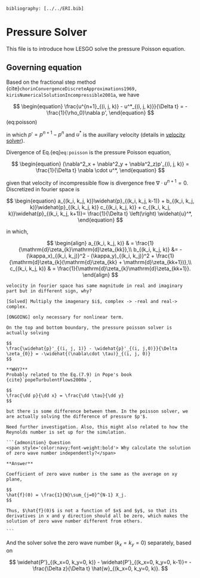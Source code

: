 ```
bibliography: [../../ERI.bib]
```
# Pressure Solver
This file is to introduce how LESGO solve the pressure Poisson equation.

## Governing equation
Based on the fractional step method {cite}`chorinConvergenceDiscreteApproximations1969, kirisNumericalSolutionIncompressible2001a`, we have

$$
\begin{equation}
    \frac{u^{n+1}_{(i, j, k)} - u^*_{(i, j, k)}}{\Delta t} = -\frac{1}{\rho_0}\nabla p',
\end{equation}
$$ (eq:poisson)

in which $p'=p^{n+1}-p^{n}$ and $u^*$ is the auxillary velocity (details in [velocity solver](velocity_solver.md)).

Divergence of Eq.{eq}`eq:poisson` is the pressure Poisson equation, 

$$
\begin{equation}
(\nabla^2_x + \nabla^2_y + \nabla^2_z)p'_{(i, j, k)} = \frac{1}{\Delta t} \nabla \cdot u^*,
\end{equation}
$$

given that velocity of incompressible flow is divergence free $\nabla\cdot u^{n+1}=0$. Discretized in fourier space is

$$
\begin{equation}
a_{(k_i, k_j, k)}\widehat{p}_{(k_i, k_j, k-1)} + b_{(k_i, k_j, k)}\widehat{p}_{(k_i, k_j, k)} c_{(k_i, k_j, k)} + c_{(k_i, k_j, k)}\widehat{p}_{(k_i, k_j, k+1)}= \frac{1}{\Delta t} \left(\right) \widehat{u}^*,
\end{equation}
$$

in which,

$$
\begin{align}
a_{(k_i, k_j, k)} & = \frac{1}{\mathrm{d}\zeta_{k}\mathrm{d}\zeta_{kk}},\\
b_{(k_i, k_j, k)} &=  -(\kappa_x)_{(k_i, k_j)}^2 - (\kappa_y)_{(k_i, k_j)}^2 + \frac{1}{\mathrm{d}\zeta_{k}(\mathrm{d}\zeta_{kk} + \mathrm{d}\zeta_{kk+1})},\\
c_{(k_i, k_j, k)} & = \frac{1}{\mathrm{d}\zeta_{k}\mathrm{d}\zeta_{kk+1}}.
\end{align}
$$


```{note}
velocity in fourier space has same magnitude in real and imaginary part but in different sign, why?

[Solved] Multiply the imagenary $i$, complex -> -real and real-> complex.
```


```{admonition} Dealiasing
[ONGOING] only necessary for nonlinear term.
```

```{admonition} Boundary Condition
On the top and bottom boundary, the pressure poisson solver is actually solving

$$
\frac{\widehat{p}'_{(i, j, 1)} - \widehat{p}'_{(i, j,0)}}{\Delta \zeta_{0}} = -\widehat{(\nabla\cdot \tau)}_{(i, j, 0)}
$$

**WHY?**
Probably related to the Eq.(7.9) in Pope's book {cite}`popeTurbulentFlows2000a`,

$$
\frac{\dd p}{\dd x} = \frac{\dd \tau}{\dd y}
$$

but there is some difference between them. In the poisson solver, we are actually solving the difference of pressure $p'$.

Need further investigation. Also, this might also related to how the Reynolds number is set up for the simulation.
```





````{margin}
```{admonition} Question
<span style='color:navy;font-weight:bold'> Why calculate the solution of zero wave number independently?</span>

**Answer**

Coefficient of zero wave number is the same as the average on xy plane,

$$
\hat{f}(0) = \frac{1}{N}\sum_{j=0}^{N-1} X_j.
$$

Thus, $\hat{f}(0)$ is not a function of $x$ and $y$, so that its derivatives in x and y direction should all be zero, which makes the solution of zero wave number different from others. 

```
````

And the solver solve the zero wave number ($k_x = k_y = 0$) separately, based on

$$
\widehat{P'}_{(k_x=0, k_y=0, k)} - \widehat{P'}_{(k_x=0, k_y=0, k-1)}= -\frac{\Delta z}{\Delta t} \hat{w}_{(k_x=0, k_y=0, k)}.
$$





```{bibliography}
```

